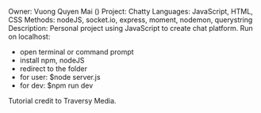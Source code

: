 Owner: Vuong Quyen Mai ()
Project: Chatty
Languages: JavaScript, HTML, CSS
Methods: nodeJS, socket.io, express, moment, nodemon, querystring
Description: Personal project using JavaScript to create chat platform.
Run on localhost:
- open terminal or command prompt
- install npm, nodeJS
- redirect to the folder
- for user: $node server.js
- for dev:  $npm run dev

Tutorial credit to Traversy Media.
